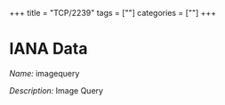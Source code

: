 +++
title = "TCP/2239"
tags = [""]
categories = [""]
+++

# IANA Data

_Name:_ imagequery

_Description:_ Image Query

